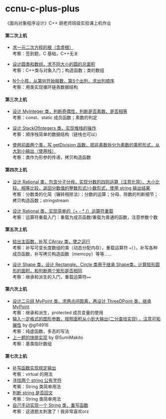 # ccnu-c-plus-plus
《面向对象程序设计》C++ 胡老师班级实验课上机作业

#### 第二次上机

* [求一元二次方程的根（含虚根）](https://github.com/wwyqianqian/ccnu-c-plus-plus/blob/master/unit1-C/quadratic-equation.cpp) <br>考察：签到题，C 基础，C++无关

* [设计圆类和数组，求不同大小的圆的总面积](https://github.com/wwyqianqian/ccnu-c-plus-plus/blob/master/unit2-class-and-object/Circles.cpp) <br>考察：C++类与对象入门；构造函数；类的数组

* [N个小孩，从第W开始报数，第S个出列，求出列顺序](https://github.com/wwyqianqian/ccnu-c-plus-plus/blob/master/unit2-class-and-object/foo.cpp) <br>考察：用类实现循环链表数据结构 

#### 第三次上机

* [设计 MyInteger 类，判断奇偶性，判断是否素数、是否相等](https://github.com/wwyqianqian/ccnu-c-plus-plus/blob/master/unit3-constructor/MyInteger.cpp) <br>考察：const、static 成员函数；素数的判定
  
* [设计 StackOfIntegers 类，实现堆栈的操作](https://github.com/wwyqianqian/ccnu-c-plus-plus/blob/master/unit3-constructor/StackOfIntegers.cpp) <br>考察：顺序栈简单的数据结构（链栈也可以）
  
* [使用前面两个类，写 getDivision 函数，把非素数拆分为素数的乘积形式，从大到小输出（使用栈）](https://github.com/wwyqianqian/ccnu-c-plus-plus/blob/master/unit3-constructor/GetDivision.cpp) <br>考察：类作为形参的传递，拷贝构造函数

#### 第四次上机

* [设计 Rational 类，包含分子分母，实现分数的四则运算（注意化简）、大小比较、相等比较，返回分数值的整数形式/小数形式，使用 string 输出结果](https://github.com/wwyqianqian/ccnu-c-plus-plus/blob/master/unit4-overload-operator/Rational.cpp) <br>考察：分数类的化简（辗转相除法）；分数的运算；分母、除数的判断细节；拷贝构造函数；stringstream
  
* [设计 Rational 类，实现简单的（+ - * /）运算符重载](https://github.com/wwyqianqian/ccnu-c-plus-plus/blob/master/unit4-overload-operator/overloadOperator.cpp) <br>考察：运算符重载入门：重载为成员函数/重载为普通的函数，注意参数个数

#### 第五次上机

* [给出主函数，补写 CArray 类，使之运行](https://github.com/wwyqianqian/ccnu-c-plus-plus/blob/master/unit4-overload-operator/CArray.cpp) <br>考察：补写可变长度数组的类（动态分配内存），重载运算符 ```=[]```，补写各种成员函数，补写拷贝构造函数（memcpy）等等……
  
* [设计 Shape 类，设计 Rectangle、Circle 类用于继承 Shape类，计算矩形圆形的面积，和判断两个矩形是否相同](https://github.com/wwyqianqian/ccnu-c-plus-plus/blob/master/unit5-inheritance/Shape.cpp) <br>考察：继承和派生的入门，重载运算符```==```  

#### 第六次上机

* [设计二元组 MyPoint 类，求两点间距离，再设计 ThreeDPoint 类，继承  MyPoint](https://github.com/wwyqianqian/ccnu-c-plus-plus/blob/master/unit5-inheritance/ThreeDPoint.cpp) <br>考察：继承和派生，protected 成员变量的使用
* [输入一定格式的图形参数，按照面积从小到大输出(二分查找实现) ，注意可拓展性](https://github.com/wwyqianqian/ccnu-c-plus-plus/blob/master/unit6-polymorphism/ShapeRCT.cpp) by @gl14916 <br>考察：纯虚函数，多态的写法
* [上一题的快排实现](https://github.com/wwyqianqian/ccnu-c-plus-plus/blob/master/unit6-polymorphism/Makito-Shapes.cpp) by @SumiMakito<br>考察：基类指针数组

#### 第七次上机

* [补写函数实现规定输出](https://github.com/wwyqianqian/ccnu-c-plus-plus/blob/master/unit6-polymorphism/DoFun.cpp) <br>考察：virtual 的用法
* [寻找两个 string 公有字符](https://github.com/wwyqianqian/ccnu-c-plus-plus/blob/master/unit7-class-string/common.cpp) <br>考察：String 类简单用法
* [判断 string 是否回文](https://github.com/wwyqianqian/ccnu-c-plus-plus/blob/master/unit7-class-string/isPalindrome.cpp) <br>考察：String 类简单用法
* [自己手动实现一个 String 类，重写函数](https://github.com/wwyqianqian/ccnu-c-plus-plus/blob/master/unit7-class-string/string.cpp) <br>考察：这道题太刺激了！我非常喜欢orz